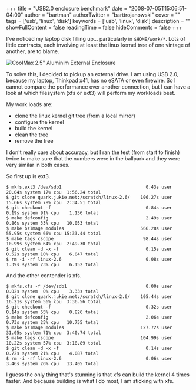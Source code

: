 +++
title = "USB2.0 enclosure benchmark"
date = "2008-07-05T15:06:51-04:00"
author = "bartman"
authorTwitter = "barttrojanowski"
cover = ""
tags = ['usb', 'linux', 'disk']
keywords = ['usb', 'linux', 'disk']
description = ""
showFullContent = false
readingTime = false
hideComments = false
+++

I've noticed my laptop disk filling up...  particularly in `$HOME/work/*`.  Lots 
of little contracts, each involving at least the linux kernel tree of one
vintage of another, are to blame.

![CoolMax 2.5" Aluminim External Enclosure](/~bart/pic/coolmax-sata-2.5-enclosure.jpg)

To solve this, I decided to pickup an external drive.  I am using USB 2.0, because my laptop,
Thinkpad x41, has no eSATA or even firewire.  So I cannot compare the performance over another
connection, but I can have a look at which filesystem (xfs or ext3) will perform my workloads best.

<!--more-->

My work loads are:

 - clone the linux kernel git tree (from a local mirror)
 - configure the kernel
 - build the kernel
 - clean the tree
 - remove the tree

I don't really care about accuracy, but I ran the test (from start to finish) twice to make
sure that the numbers were in the ballpark and they were very similar in both cases.  

So first up is ext3.

    $ mkfs.ext3 /dev/sdb1                                0.43s user  20.04s system 17% cpu  1:56.24 total
    $ git clone quark.jukie.net:/scratch/linux-2.6/    106.27s user  15.66s system 78% cpu  2:34.51 total
    $ git checkout -f                                    0.84s user   0.19s system 91% cpu    1.136 total
    $ make defconfig                                     2.49s user   0.86s system 33% cpu   10.053 total
    $ make bzImage modules                             566.28s user  55.95s system 66% cpu 15:33.44 total
    $ make tags cscope                                  98.44s user  10.99s system 64% cpu  2:49.30 total
    $ git clean -d -x -f                                 0.15s user   0.52s system 10% cpu    6.047 total
    $ rm -i -rf linux-2.6                                0.08s user   1.39s system 23% cpu    6.152 total

And the other contender is xfs.

    $ mkfs.xfs -f /dev/sdb1                              0.00s user   0.02s system  0% cpu    3.33s total
    $ git clone quark.jukie.net:/scratch/linux-2.6/    105.44s user  16.21s system 56% cpu  3:36.56 total
    $ git checkout -f                                    0.32s user   0.14s system 55% cpu    0.826 total
    $ make defconfig                                     2.06s user   0.73s system 25% cpu   10.755 total
    $ make bzImage modules                             127.72s user  31.05s system 71% cpu  3:40.74 total
    $ make tags cscope                                 104.99s user  10.22s system 57% cpu  3:18.89 total
    $ git clean -d -x -f                                 0.14s user   0.72s system 21% cpu    4.087 total
    $ rm -i -rf linux-2.6                                0.06s user   3.46s system 26% cpu   13.405 total

I guess the only thing that's stunning is that xfs can build the kernel 4 times 
faster.  And because building is what I do most, I am sticking with xfs.